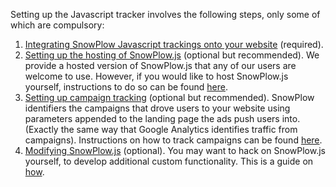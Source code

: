 Setting up the Javascript tracker involves the following steps, only some of which are compulsory:

1. [Integrating SnowPlow Javascript trackings onto your website](integrating-snowplow-into-your-website) (required).
2. [Setting up the hosting of SnowPlow.js](self-hosting-snowplow-js) (optional but recommended). We provide a hosted version of SnowPlow.js that any of our users are welcome to use. However, if you would like to host SnowPlow.js yourself, instructions to do so can be found [here](self-hosting-snowplow-js).
3. [Setting up campaign tracking](tracking-your-marketing-campaigns) (optional but recommended). SnowPlow identifiers the campaigns that drove users to your website using parameters appended to the landing page the ads push users into. (Exactly the same way that Google Analytics identifies traffic from campaigns). Instructions on how to track campaigns can be found [here](tracking-your-marketing-campaigns).
4. [Modifying SnowPlow.js](modifying-snowplow-js) (optional). You may want to hack on SnowPlow.js yourself, to develop additional custom functionality. This is a guide on [how](modifying-snowplow-js).